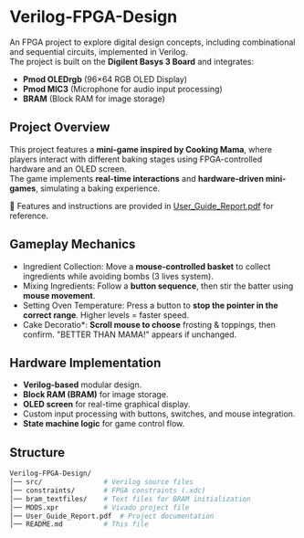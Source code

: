 # Verilog-FPGA-Design
An FPGA project to explore digital design concepts, including combinational and sequential circuits, implemented in Verilog.  
The project is built on the **Digilent Basys 3 Board** and integrates:
- **Pmod OLEDrgb** (96×64 RGB OLED Display)
- **Pmod MIC3** (Microphone for audio input processing)
- **BRAM** (Block RAM for image storage)

## Project Overview
This project features a **mini-game inspired by Cooking Mama**, where players interact with different baking stages using FPGA-controlled hardware and an OLED screen.  
The game implements **real-time interactions** and **hardware-driven mini-games**, simulating a baking experience.  

📄 Features and instructions are provided in [User_Guide_Report.pdf](https://github.com/xiaohan28/Verilog-FPGA-Design/blob/main/User_Guide_Report.pdf) for reference.

## Gameplay Mechanics
- Ingredient Collection: Move a **mouse-controlled basket** to collect ingredients while avoiding bombs (3 lives system).
- Mixing Ingredients: Follow a **button sequence**, then stir the batter using **mouse movement**.
- Setting Oven Temperature: Press a button to **stop the pointer in the correct range**. Higher levels = faster speed.
- Cake Decoratio*: **Scroll mouse to choose** frosting & toppings, then confirm. "BETTER THAN MAMA!" appears if unchanged.

## Hardware Implementation
- **Verilog-based** modular design.
- **Block RAM (BRAM)** for image storage.
- **OLED screen** for real-time graphical display.
- Custom input processing with buttons, switches, and mouse integration.
- **State machine logic** for game control flow.

## Structure
```bash
Verilog-FPGA-Design/
│── src/               # Verilog source files
│── constraints/       # FPGA constraints (.xdc)
│── bram_textfiles/    # Text files for BRAM initialization
│── MODS.xpr           # Vivado project file
│── User_Guide_Report.pdf  # Project documentation
│── README.md          # This file
